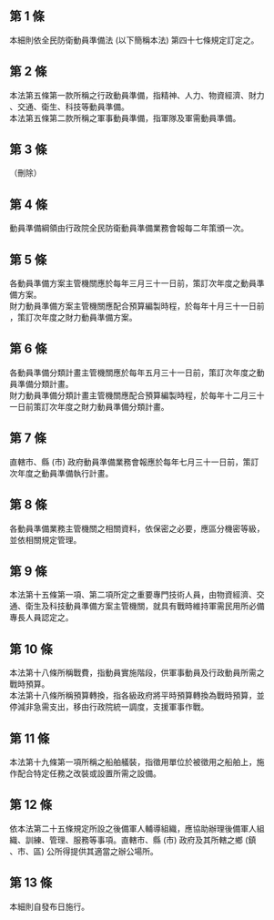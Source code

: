 第 1 條
-------
本細則依全民防衛動員準備法 (以下簡稱本法) 第四十七條規定訂定之。

第 2 條
-------
本法第五條第一款所稱之行政動員準備，指精神、人力、物資經濟、財力  
、交通、衛生、科技等動員準備。  
本法第五條第二款所稱之軍事動員準備，指軍隊及軍需動員準備。

第 3 條
-------
（刪除）

第 4 條
-------
動員準備綱領由行政院全民防衛動員準備業務會報每二年策頒一次。

第 5 條
-------
各動員準備方案主管機關應於每年三月三十一日前，策訂次年度之動員準  
備方案。  
財力動員準備方案主管機關應配合預算編製時程，於每年十月三十一日前  
，策訂次年度之財力動員準備方案。

第 6 條
-------
各動員準備分類計畫主管機關應於每年五月三十一日前，策訂次年度之動  
員準備分類計畫。  
財力動員準備分類計畫主管機關應配合預算編製時程，於每年十二月三十  
一日前策訂次年度之財力動員準備分類計畫。

第 7 條
-------
直轄市、縣 (市) 政府動員準備業務會報應於每年七月三十一日前，策訂  
次年度之動員準備執行計畫。

第 8 條
-------
各動員準備業務主管機關之相關資料，依保密之必要，應區分機密等級，  
並依相關規定管理。

第 9 條
-------
本法第十五條第一項、第二項所定之重要專門技術人員，由物資經濟、交  
通、衛生及科技動員準備方案主管機關，就具有戰時維持軍需民用所必備  
專長人員認定之。

第 10 條
--------
本法第十八條所稱戰費，指動員實施階段，供軍事動員及行政動員所需之  
戰時預算。  
本法第十八條所稱預算轉換，指各級政府將平時預算轉換為戰時預算，並  
停減非急需支出，移由行政院統一調度，支援軍事作戰。

第 11 條
--------
本法第十九條第一項所稱之船舶艤裝，指徵用單位於被徵用之船舶上，施  
作配合特定任務之改裝或設置所需之設備。

第 12 條
--------
依本法第二十五條規定所設之後備軍人輔導組織，應協助辦理後備軍人組  
織、訓練、管理、服務等事項。直轄市、縣 (市) 政府及其所轄之鄉 (鎮  
、市、區) 公所得提供其適當之辦公場所。

第 13 條
--------
本細則自發布日施行。

